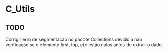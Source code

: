 # C_Utils

## TODO
Corrigir erro de segmentação no pacote Collections devido a não verificação se o elemento first, top, etc estão nulos antes de extrair o dado.
